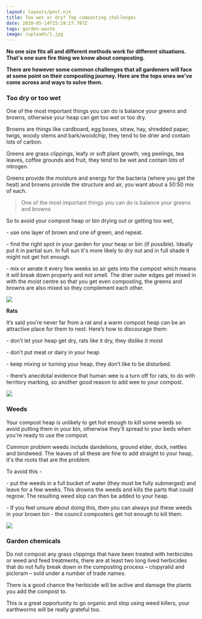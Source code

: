 ```yaml
---
layout: layouts/post.njk
title: Too wet or dry? Top composting challenges
date: 2020-05-14T15:19:17.787Z
tags: garden-waste
image: /uploads/1.jpg
---
```

**No one size fits all and different methods work for different situations.  That's one sure fire thing we know about composting.**  

**There are however some common challenges that all gardeners will face at some point on their composting journey.   Here are the tops ones we've come across and ways to solve them.**

### <!--StartFragment-->

### Too dry or too wet

One of the most important things you can do is balance your greens and browns, otherwise your heap can get too wet or too dry.

Browns are things like cardboard, egg boxes, straw, hay, shredded paper, twigs, woody stems and bark/woodchip, they tend to be drier and contain lots of carbon.

Greens are grass clippings, leafy or soft plant growth, veg peelings, tea leaves, coffee grounds and fruit, they tend to be wet and contain lots of nitrogen.

Greens provide the moisture and energy for the bacteria (where you get the heat) and browns provide the structure and air, you want about a 50:50 mix of each.

<!--StartFragment-->

> One of the most important things you can do is balance your greens and browns

<!--EndFragment-->

So to avoid your compost heap or bin drying out or getting too wet,

\- use one layer of brown and one of green, and repeat.

\- find the right spot in your garden for your heap or bin (if possible). Ideally put it in partial sun.  In full sun it's more likely to dry out and in full shade it might not get hot enough.

\- mix or aerate it every few weeks so air gets into the compost which means it will break down properly and not smell. The drier outer edges get mixed in with the moist centre so that you get even composting, the greens and browns are also mixed so they complement each other.

![](/uploads/3.jpg)

**Rats**

It’s said you’re never far from a rat and a warm compost heap can be an attractive place for them to nest.   Here’s how to discourage them:

\- don’t let your heap get dry, rats like it dry, they dislike it moist

\- don’t put meat or dairy in your heap

\- keep mixing or turning your heap, they don’t like to be disturbed.

\- there’s anecdotal evidence that human wee is a turn off for rats, to do with territory marking, so another good reason to add wee to your compost.

![](/uploads/rat.png)

### **Weeds**

Your compost heap is unlikely to get hot enough to kill some weeds so avoid putting them in your bin, otherwise they'll spread to your beds when you're ready to use the compost.

Common problem weeds include dandelions, ground elder, dock, nettles and bindweed.  The leaves of all these are fine to add straight to your heap, it's the roots that are the problem.

To avoid this -

\- put the weeds in a full bucket of water (they must be fully submerged) and leave for a few weeks.  This drowns the weeds and kills the parts that could regrow. The resulting weed slop can then be added to your heap.  

\- If you feel unsure about doing this, then you can always put these weeds in your brown bin - the council composters get hot enough to kill them.

![](/uploads/dandelion.png)

### Garden chemicals

Do not compost any grass clippings that have been treated with herbicides or weed and feed treatments, there are at least two long lived herbicides that do not fully break down in the composting process – clopyralid and picloram – sold under a number of trade names.

There is a good chance the herbicide will be active and damage the plants you add the compost to.

This is a great opportunity to go organic and stop using weed killers, your earthworms will be really grateful too.